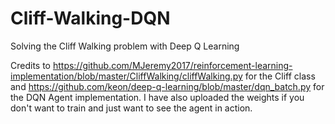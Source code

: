 # Cliff-Walking-DQN
Solving the Cliff Walking problem with Deep Q Learning

Credits to https://github.com/MJeremy2017/reinforcement-learning-implementation/blob/master/CliffWalking/cliffWalking.py for the Cliff class and https://github.com/keon/deep-q-learning/blob/master/dqn_batch.py for the DQN Agent implementation. I have also uploaded the weights if you don't want to train and just want to see the agent in action.
